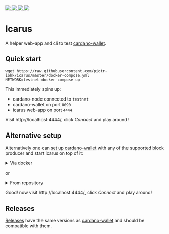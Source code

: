 
<a href="https://github.com/piotr-iohk/icarus/releases">
  <img src="https://img.shields.io/github/release/piotr-iohk/icarus.svg" />
</a>
<a href="https://hub.docker.com/r/piotrstachyra/icarus">
  <img src="https://img.shields.io/docker/pulls/piotrstachyra/icarus.svg" />
</a>
<a href="https://github.com/piotr-iohk/icarus/actions?query=workflow%3A%22Linux+%7C+Windows+%7C+MacOS%22">
  <img src="https://github.com/piotr-iohk/icarus/workflows/Linux%20%7C%20Windows%20%7C%20MacOS/badge.svg" />
</a>
<a href="https://github.com/piotr-iohk/icarus/actions?query=workflow%3A%22Docker+Image+CI%22">
  <img src="https://github.com/piotr-iohk/icarus/workflows/Docker%20Image%20CI/badge.svg" />
</a>

# Icarus

A helper web-app and cli to test [cardano-wallet](https://github.com/input-output-hk/cardano-wallet).

## Quick start

```
wget https://raw.githubusercontent.com/piotr-iohk/icarus/master/docker-compose.yml
NETWORK=testnet docker-compose up
```

This immediately spins up:
 - cardano-node connected to `testnet`
 - cardano-wallet on port `8090`
 - icarus web-app on port `4444`

Visit http://localhost:4444/, click _Connect_ and play around!


## Alternative setup
Alternatively one can [set up cardano-wallet](https://github.com/input-output-hk/cardano-wallet/releases) with any of the supported block producer and start icarus on top of it:

<details>
    <summary>Via docker</summary>

```
docker pull piotrstachyra/icarus:latest
docker run --network=host piotrstachyra/icarus:latest
```

</details>

or

<details>
    <summary>From repository</summary>

1. [Have ruby](https://www.ruby-lang.org/en/documentation/installation/).
2.  :point_down:
```
git clone https://github.com/piotr-iohk/icarus.git
cd icarus
bundle install
ruby app.rb
```

</details>

Good! now visit http://localhost:4444/, click _Connect_ and play around!


## Releases

[Releases]([https://github.com/piotr-iohk/icarus/releases](https://github.com/piotr-iohk/icarus/releases)) have the same versions as [cardano-wallet](https://github.com/input-output-hk/cardano-wallet/releases) and should be compatible with them.
